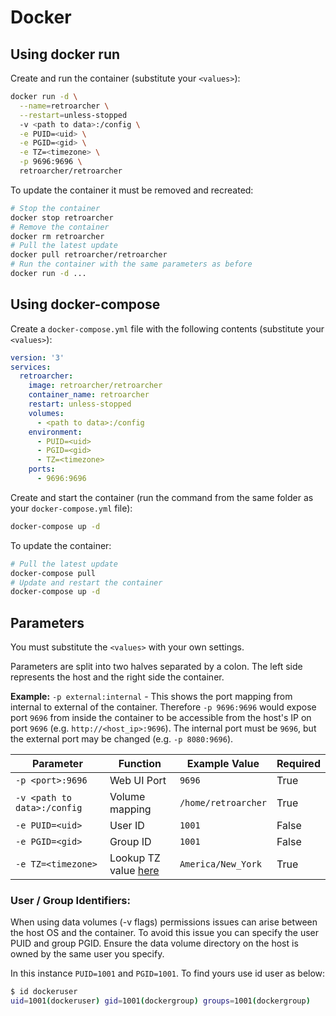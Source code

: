 # Docker

## Using docker run
Create and run the container (substitute your `<values>`):

```bash
docker run -d \
  --name=retroarcher \
  --restart=unless-stopped
  -v <path to data>:/config \
  -e PUID=<uid> \
  -e PGID=<gid> \
  -e TZ=<timezone> \
  -p 9696:9696 \
  retroarcher/retroarcher
```

To update the container it must be removed and recreated:

```bash
# Stop the container
docker stop retroarcher
# Remove the container
docker rm retroarcher
# Pull the latest update
docker pull retroarcher/retroarcher
# Run the container with the same parameters as before
docker run -d ...
```

## Using docker-compose

Create a `docker-compose.yml` file with the following contents (substitute your `<values>`):

```yaml
version: '3'
services:
  retroarcher:
    image: retroarcher/retroarcher
    container_name: retroarcher
    restart: unless-stopped
    volumes:
      - <path to data>:/config
    environment:
      - PUID=<uid>
      - PGID=<gid>
      - TZ=<timezone>
    ports:
      - 9696:9696
```

Create and start the container (run the command from the same folder as your `docker-compose.yml` file):

```bash
docker-compose up -d
```

To update the container:
```bash
# Pull the latest update
docker-compose pull
# Update and restart the container
docker-compose up -d
```

## Parameters
You must substitute the `<values>` with your own settings.

Parameters are split into two halves separated by a colon. The left side represents the host and the right side the
container.

**Example:** `-p external:internal` - This shows the port mapping from internal to external of the container.
Therefore `-p 9696:9696` would expose port `9696` from inside the container to be accessible from the host's IP on port
`9696` (e.g. `http://<host_ip>:9696`). The internal port must be `9696`, but the external port may be changed
(e.g. `-p 8080:9696`).


| Parameter                   | Function             | Example Value       | Required |
| --------------------------- | -------------------- | ------------------- | -------- |
| `-p <port>:9696`            | Web UI Port          | `9696`              | True     |
| `-v <path to data>:/config` | Volume mapping       | `/home/retroarcher` | True     |
| `-e PUID=<uid>`             | User ID              | `1001`              | False    |
| `-e PGID=<gid>`             | Group ID             | `1001`              | False    |
| `-e TZ=<timezone>`          | Lookup TZ value [here](https://en.wikipedia.org/wiki/List_of_tz_database_time_zones) | `America/New_York` | True     |

### User / Group Identifiers:

When using data volumes (-v flags) permissions issues can arise between the host OS and the container. To avoid this
issue you can specify the user PUID and group PGID. Ensure the data volume directory on the host is owned by the same
user you specify.

In this instance `PUID=1001` and `PGID=1001`. To find yours use id user as below:

```bash
$ id dockeruser
uid=1001(dockeruser) gid=1001(dockergroup) groups=1001(dockergroup)
```
